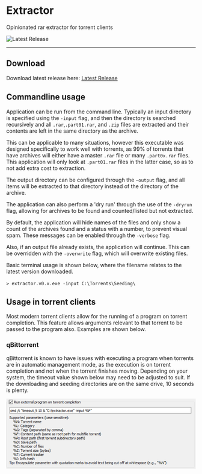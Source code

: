 # Extractor

Opinionated rar extractor for torrent clients

![Latest Release](https://github.com/napei/extractor/workflows/Upload%20Release%20Asset/badge.svg)

---

## Download

Download latest release here: [Latest Release](https://github.com/napei/extractor/releases/latest)

## Commandline usage

Application can be run from the command line. Typically an input directory is specified using the `-input` flag, and then the directory is searched recursively and all `.rar`,`.part01.rar`, and `.zip` files are extracted and their contents are left in the same directory as the archive.

This can be applicable to many situations, however this executable was designed specifically to work well with torrents, as 99% of torrents that have archives will either have a master `.rar` file or many `.part0x.rar` files. This application will only look at `.part01.rar` files in the latter case, so as to not add extra cost to extraction.

The output directory can be configured through the `-output` flag, and all items will be extracted to that directory instead of the directory of the archive.

The application can also perform a 'dry run' through the use of the `-dryrun` flag, allowing for archives to be found and counted/listed but not extracted.

By default, the application will hide names of the files and only show a count of the archives found and a status with a number, to prevent visual spam. These messages can be enabled through the `-verbose` flag.

Also, if an output file already exists, the application will continue. This can be overridden with the `-overwrite` flag, which will overwrite existing files.

Basic terminal usage is shown below, where the filename relates to the latest version downloaded.

`> extractor.v0.x.exe -input C:\Torrents\Seeding\`

## Usage in torrent clients

Most modern torrent clients allow for the running of a program on torrent completion. This feature allows arguments relevant to that torrent to be passed to the program also. Examples are shown below.

### qBittorrent

qBittorrent is known to have issues with executing a program when torrents are in automatic management mode, as the execution is on torrent completion and not when the torrent finishes moving. Depending on your system, the timeout value shown below may need to be adjusted to suit. If the downloading and seeding directories are on the same drive, 10 seconds is plenty.

![qBittorrent Usage Example](https://raw.githubusercontent.com/napei/extractor/master/images/qBittorrent%20Usage.png)
